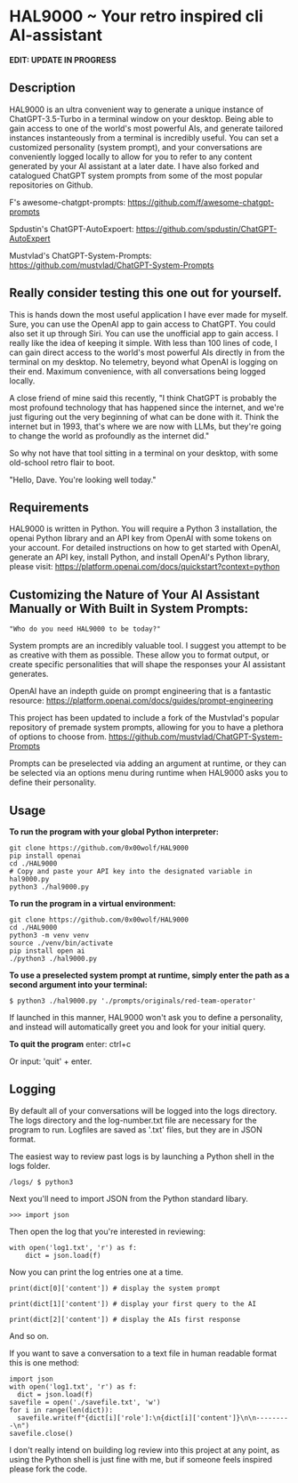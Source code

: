 # HAL9000 ~ Your retro inspired cli AI-assistant
**EDIT: UPDATE IN PROGRESS**
## Description

HAL9000 is an ultra convenient way to generate a unique instance of ChatGPT-3.5-Turbo in a terminal window on your desktop. Being able to gain access to one of the world's most powerful AIs, and generate tailored instances instanteously from a terminal is incredibly useful. You can set a customized personality (system prompt), and your conversations are conveniently logged locally to allow for you to refer to any content generated by your AI assistant at a later date. I have also forked and catalogued ChatGPT system prompts from some of the most popular repositories on Github. 

F's awesome-chatgpt-prompts: https://github.com/f/awesome-chatgpt-prompts

Spdustin's ChatGPT-AutoExpoert: https://github.com/spdustin/ChatGPT-AutoExpert

Mustvlad's ChatGPT-System-Prompts: https://github.com/mustvlad/ChatGPT-System-Prompts

## Really consider testing this one out for yourself.

This is hands down the most useful application I have ever made for myself. Sure, you can use the OpenAI app to gain access to ChatGPT. You could also set it up through Siri. You can use the unofficial app to gain access. I really like the idea of keeping it simple. With less than 100 lines of code, I can gain direct access to the world's most powerful AIs directly in from the terminal on my desktop. No telemetry, beyond what OpenAI is logging on their end. Maximum convenience, with all conversations being logged locally. 

A close friend of mine said this recently, "I think ChatGPT is probably the most profound technology that has happened since the internet, and we're just figuring out the very beginning of what can be done with it. Think the internet but in 1993, that's where we are now with LLMs, but they're going to change the world as profoundly as the internet did."

So why not have that tool sitting in a terminal on your desktop, with some old-school retro flair to boot.

"Hello, Dave. You're looking well today."


## Requirements

HAL9000 is written in Python. You will require a Python 3 installation, the openai Python library and an API key from OpenAI with some tokens on your account. For detailed instructions on how to get started with OpenAI, generate an API key, install Python, and install OpenAI's Python library, please visit: https://platform.openai.com/docs/quickstart?context=python


## Customizing the Nature of Your AI Assistant Manually or With Built in System Prompts:

`"Who do you need HAL9000 to be today?"`

System prompts are an incredibly valuable tool. I suggest you attempt to be as creative with them as possible. These allow you to format output, or create specific personalities that will shape the responses your AI assistant generates.

OpenAI have an indepth guide on prompt engineering that is a fantastic resource: https://platform.openai.com/docs/guides/prompt-engineering

This project has been updated to include a fork of the Mustvlad's popular repository of premade system prompts, allowing for you to have a plethora of options to choose from. https://github.com/mustvlad/ChatGPT-System-Prompts

Prompts can be preselected via adding an argument at runtime, or they can be selected via an options menu during runtime when HAL9000 asks you to define their personality.



## Usage

**To run the program with your global Python interpreter:**

```
git clone https://github.com/0x00wolf/HAL9000
pip install openai
cd ./HAL9000
# Copy and paste your API key into the designated variable in hal9000.py
python3 ./hal9000.py
```

**To run the program in a virtual environment:**

```
git clone https://github.com/0x00wolf/HAL9000
cd ./HAL9000
python3 -m venv venv
source ./venv/bin/activate
pip install open ai
./python3 ./hal9000.py
```

**To use a preselected system prompt at runtime, simply enter the path as a second argument into your terminal:**

`$ python3 ./hal9000.py './prompts/originals/red-team-operator'`

If launched in this manner, HAL9000 won't ask you to define a personality, and instead will automatically greet you and look for your initial query.


**To quit the program** enter: ctrl+c

Or input: 'quit' + enter.


## Logging

By default all of your conversations will be logged into the logs directory. The logs directory and the log-number.txt file are necessary for the program to run. Logfiles are saved as '.txt' files, but they are in JSON format.

The easiest way to review past logs is by launching a Python shell in the logs folder. 

`/logs/ $ python3`

Next you'll need to import JSON from the Python standard libary.

`>>> import json`

Then open the log that you're interested in reviewing:

```
with open('log1.txt', 'r') as f:
    dict = json.load(f)
```

Now you can print the log entries one at a time.

`print(dict[0]['content']) # display the system prompt`

`print(dict[1]['content']) # display your first query to the AI`

`print(dict[2]['content']) # display the AIs first response`

And so on.

If you want to save a conversation to a text file in human readable format this is one method:

```
import json
with open('log1.txt', 'r') as f:
  dict = json.load(f)
savefile = open('./savefile.txt', 'w')
for i in range(len(dict)):
  savefile.write(f"{dict[i]['role']:\n{dict[i]['content']}\n\n---------\n")
savefile.close()
```

I don't really intend on building log review into this project at any point, as using the Python shell is just fine with me, but if someone feels inspired please fork the code. 
